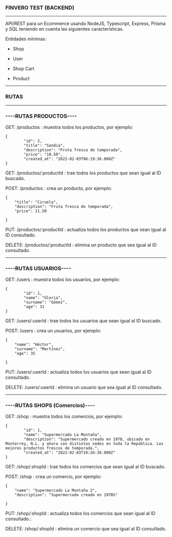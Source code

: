 ### FINVERO TEST (BACKEND)

---

API/REST para un Ecommerce usando NodeJS, Typescript, Express, Prisma y SQL teniendo en cuenta las siguientes características.

Entidades mínimas:

- Shop

- User

- Shop Cart

- Product

---

### RUTAS

---

### ----RUTAS PRODUCTOS----

GET: /productos : muestra todos los productos, por ejemplo:

```
{
        "id": 2,
        "title": "Sandia",
        "description": "Fruta fresca de temporada",
        "price": "10.50",
        "created_at": "2022-02-03T06:19:36.000Z"
}
```

GET: /productos/:productId : trae todos los productos que sean igual al ID buscado.

POST: /productos : crea un producto, por ejemplo:

```
{
    "title": "Ciruela",
    "description": "Fruta fresca de temporada",
    "price": 11.50

}
```

PUT: /productos/:productId : actualiza todos los productos que sean igual al ID consultado.

DELETE: /productos/:productId : elimina un producto que sea igual al ID consultado.

---

### ----RUTAS USUARIOS----

GET: /users : muestra todos los usuarios, por ejemplo:

```
{
        "id": 1,
        "name": "Gloria",
        "surname": "Gómez",
        "age": 31
}
```

GET: /users/:userId : trae todos los usuarios que sean igual al ID buscado.

POST: /users : crea un usuarios, por ejemplo:

```
{
    "name": "Héctor",
    "surname": "Martínez",
    "age": 35

}
```

PUT: /users/:userId : actualiza todos los usuarios que sean igual al ID consultado.

DELETE: /users/:userId : elimina un usuario que sea igual al ID consultado.

---

### ----RUTAS SHOPS (Comercios)----

GET: /shop : muestra todos los comercios, por ejemplo:

```
{
        "id": 1,
        "name": "Supermercado La Montaña",
        "description": "Supermercado creado en 1970, ubicado en Monterrey, N.L. y ahora con distintas sedes en toda la República. Los mejores productos frescos de temporada.",
        "created_at": "2022-02-03T19:26:30.000Z"
}
```

GET: /shop/:shopId : trae todos los comercios que sean igual al ID buscado.

POST: /shop : crea un comercio, por ejemplo:

```
{
    "name": "Supermercado La Montaña 2",
    "description": "Supermercado creado en 1970S"

}
```

PUT: /shop/:shopId : actualiza todos los comercios que sean igual al ID consultado.:

DELETE: /shop/:shopId : elimina un comercio que sea igual al ID consultado.
